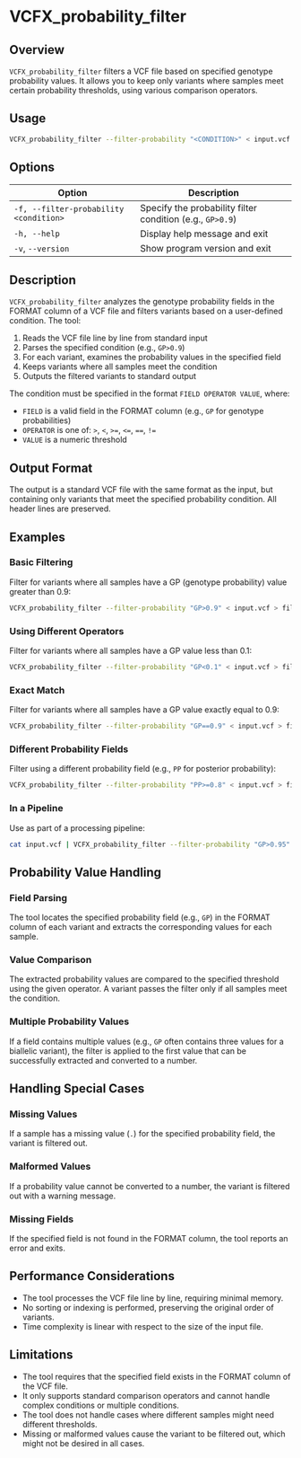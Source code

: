 # VCFX_probability_filter

## Overview
`VCFX_probability_filter` filters a VCF file based on specified genotype probability values. It allows you to keep only variants where samples meet certain probability thresholds, using various comparison operators.

## Usage
```bash
VCFX_probability_filter --filter-probability "<CONDITION>" < input.vcf > filtered.vcf
```

## Options
| Option | Description |
|--------|-------------|
| `-f, --filter-probability <condition>` | Specify the probability filter condition (e.g., `GP>0.9`) |
| `-h, --help` | Display help message and exit |
| `-v`, `--version` | Show program version and exit |

## Description
`VCFX_probability_filter` analyzes the genotype probability fields in the FORMAT column of a VCF file and filters variants based on a user-defined condition. The tool:

1. Reads the VCF file line by line from standard input
2. Parses the specified condition (e.g., `GP>0.9`)
3. For each variant, examines the probability values in the specified field
4. Keeps variants where all samples meet the condition
5. Outputs the filtered variants to standard output

The condition must be specified in the format `FIELD OPERATOR VALUE`, where:
- `FIELD` is a valid field in the FORMAT column (e.g., `GP` for genotype probabilities)
- `OPERATOR` is one of: `>`, `<`, `>=`, `<=`, `==`, `!=`
- `VALUE` is a numeric threshold

## Output Format
The output is a standard VCF file with the same format as the input, but containing only variants that meet the specified probability condition. All header lines are preserved.

## Examples

### Basic Filtering
Filter for variants where all samples have a GP (genotype probability) value greater than 0.9:
```bash
VCFX_probability_filter --filter-probability "GP>0.9" < input.vcf > filtered.vcf
```

### Using Different Operators
Filter for variants where all samples have a GP value less than 0.1:
```bash
VCFX_probability_filter --filter-probability "GP<0.1" < input.vcf > filtered.vcf
```

### Exact Match
Filter for variants where all samples have a GP value exactly equal to 0.9:
```bash
VCFX_probability_filter --filter-probability "GP==0.9" < input.vcf > filtered.vcf
```

### Different Probability Fields
Filter using a different probability field (e.g., `PP` for posterior probability):
```bash
VCFX_probability_filter --filter-probability "PP>=0.8" < input.vcf > filtered.vcf
```

### In a Pipeline
Use as part of a processing pipeline:
```bash
cat input.vcf | VCFX_probability_filter --filter-probability "GP>0.95" | other_vcf_tool > output.vcf
```

## Probability Value Handling

### Field Parsing
The tool locates the specified probability field (e.g., `GP`) in the FORMAT column of each variant and extracts the corresponding values for each sample.

### Value Comparison
The extracted probability values are compared to the specified threshold using the given operator. A variant passes the filter only if all samples meet the condition.

### Multiple Probability Values
If a field contains multiple values (e.g., `GP` often contains three values for a biallelic variant), the filter is applied to the first value that can be successfully extracted and converted to a number.

## Handling Special Cases

### Missing Values
If a sample has a missing value (`.`) for the specified probability field, the variant is filtered out.

### Malformed Values
If a probability value cannot be converted to a number, the variant is filtered out with a warning message.

### Missing Fields
If the specified field is not found in the FORMAT column, the tool reports an error and exits.

## Performance Considerations
- The tool processes the VCF file line by line, requiring minimal memory.
- No sorting or indexing is performed, preserving the original order of variants.
- Time complexity is linear with respect to the size of the input file.

## Limitations
- The tool requires that the specified field exists in the FORMAT column of the VCF file.
- It only supports standard comparison operators and cannot handle complex conditions or multiple conditions.
- The tool does not handle cases where different samples might need different thresholds.
- Missing or malformed values cause the variant to be filtered out, which might not be desired in all cases. 